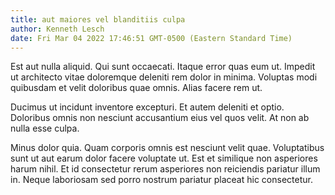 ```yaml
---
title: aut maiores vel blanditiis culpa
author: Kenneth Lesch
date: Fri Mar 04 2022 17:46:51 GMT-0500 (Eastern Standard Time)
---
```

Est aut nulla aliquid. Qui sunt occaecati. Itaque error quas eum ut. Impedit ut architecto vitae doloremque deleniti rem dolor in minima. Voluptas modi quibusdam et velit doloribus quae omnis. Alias facere rem ut.

 Ducimus ut incidunt inventore excepturi. Et autem deleniti et optio. Doloribus omnis non nesciunt accusantium eius vel quos velit. At non ab nulla esse culpa.

 Minus dolor quia. Quam corporis omnis est nesciunt velit quae. Voluptatibus sunt ut aut earum dolor facere voluptate ut. Est et similique non asperiores harum nihil. Et id consectetur rerum asperiores non reiciendis pariatur illum in. Neque laboriosam sed porro nostrum pariatur placeat hic consectetur.